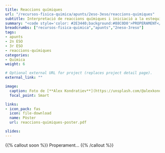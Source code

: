 ```yaml
---
title: Reaccions químiques
url: "/recursos-fisica-quimica/apunts/2eso-3eso/reaccions-quimiques"
subtitle: Interpretació de reaccions químiques i iniciació a la estequiometria
summary: "<code style='color: #2E3440;background:#88C0D0'>PROPERAMENT</code> <br> Canvis físics i químics. La reacció química. Iniciació a l'estequiometria. Llei de conservació de la massa. Velocitat de reacció. La Química en la societat i el medi ambient."
breadcrumbs: ["recursos-fisica-quimica","apunts","2neso-3reso"]
tags:
- apunts
- 2n ESO
- 3r ESO
- reaccions-químiques
categories:
- Química
weight: 6

# Optional external URL for project (replaces project detail page).
external_link: ""

image:
  caption: Foto de [**Alex Kondratiev**](https://unsplash.com/@alexkondratiev) en [Unsplash](https://unsplash.com)
  focal_point: Smart

links:
- icon_pack: fas
  icon: file-download
  name: Pòster
  url: reaccions-quimiques-poster.pdf

slides: 
---
```


{{% callout soon %}}
Properament...
{{% /callout %}}	